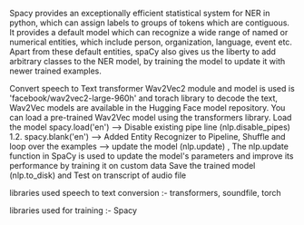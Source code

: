 Spacy provides an exceptionally efficient statistical system for NER in python, which can assign labels to groups of tokens which are contiguous. It provides a default model which can recognize a wide range of named or numerical entities, which include person, organization, language, event etc. Apart from these default entities, spaCy also gives us the liberty to add arbitrary classes to the NER model, by training the model to update it with newer trained examples.

Convert speech to Text transformer Wav2Vec2 module and model is used is 'facebook/wav2vec2-large-960h' and torach library to decode the text,  Wav2Vec models are available in the Hugging Face model repository. You can load a pre-trained Wav2Vec model using the transformers library.
Load the model spacy.load('en') --> Disable existing pipe line (nlp.disable_pipes) 1.2. spacy.blank('en') --> Added Entity Recognizer to Pipeline, 
Shuffle and loop over the examples --> update the model (nlp.update) , The nlp.update function in SpaCy is used to update the model's parameters and improve its performance by training it on custom data
Save the trained model (nlp.to_disk) and 
Test on transcript of audio file

libraries used speech to text conversion :-
transformers, soundfile, torch

libraries used for training :-
Spacy
